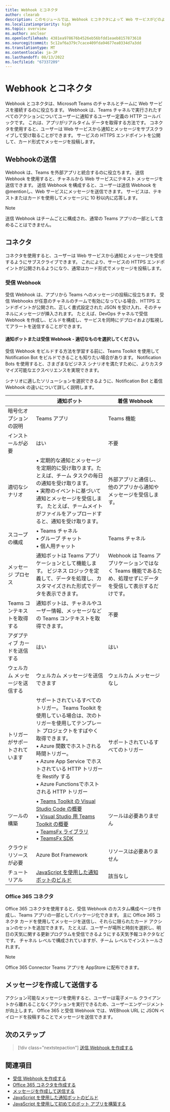 ```yaml
---
title: Webhook とコネクタ
author: clearab
description: このモジュールでは、Webhook とコネクタによって Web サービスがどのように Teams クライアントに接続されるかについて説明します。
ms.localizationpriority: high
ms.topic: overview
ms.author: anclear
ms.openlocfilehash: 4381ea978676b4526eb56bfdd1eaeb8157873618
ms.sourcegitcommit: 5c12af6a379c7cace409fda94677ea0334d7a3dd
ms.translationtype: MT
ms.contentlocale: ja-JP
ms.lasthandoff: 08/13/2022
ms.locfileid: "67337209"
---
```

# <a name="webhooks-and-connectors"></a>Webhook とコネクタ

Webhook とコネクタは、Microsoft Teams のチャネルとチームに Web サービスを接続するのに役立ちます。 Webhook は、Teams チャネルで実行されたすべてのアクションについてユーザーに通知するユーザー定義の HTTP コールバックです。 これは、アプリがリアルタイム データを取得する方法です。 コネクタを使用すると、ユーザーは Web サービスから通知とメッセージをサブスクライブして受け取ることができます。 サービスの HTTPS エンドポイントを公開して、カード形式でメッセージを投稿します。

## <a name="outgoing-webhooks"></a>Webhookの送信

Webhook は、Teams を外部アプリと統合するのに役立ちます。 送信 Webhook を使用すると、チャネルから Web サービスにテキスト メッセージを送信できます。 送信 Webhook を構成すると、ユーザーは送信 Webhook を@mentionし、Web サービスにメッセージを送信できます。 サービスは、テキストまたはカードを使用してメッセージに 10 秒以内に応答します。

> [!NOTE]
> 送信 Webhook はチームごとに構成され、通常の Teams アプリの一部として含めることはできません。

## <a name="connectors"></a>コネクタ

コネクタを使用すると、ユーザーは Web サービスから通知とメッセージを受信するようにサブスクライブできます。 これにより、サービスの HTTPS エンドポイントが公開されるようになり、通常はカード形式でメッセージを投稿します。

### <a name="incoming-webhooks"></a>受信 Webhook

受信 Webhook は、アプリから Teams へのメッセージの投稿に役立ちます。 受信 Webhooks が任意のチャネルのチームで有効になっている場合、HTTPS エンドポイントが公開され、正しく書式設定された JSON を受け入れ、そのチャネルにメッセージが挿入されます。 たとえば、DevOps チャネルで受信 Webhook を作成し、ビルドを構成し、サービスを同時にデプロイおよび監視してアラートを送信することができます。

#### <a name="notification-bot-or-incoming-webhook---choose-the-right-one"></a>通知ボットまたは受信 Webhook - 適切なものを選択してください。

受信 Webhook をビルドする方法を学習する前に、Teams Toolkit を使用して Notification Bot をビルドできることも知りたい場合があります。 Notification Bots を使用すると、さまざまなビジネス シナリオを満たすために、よりカスタマイズ可能なエクスペリエンスを実現できます。

シナリオに適したソリューションを選択できるように、Notification Bot と着信 Webhook の違いについて詳しく説明します。

| &nbsp; | 通知ボット |  着信 Webhook |
| --- | --- | --- |
| 暗号化オプションの説明 | Teams アプリ | Teams 機能 |
| インストールが必要 | はい | 不要 |
| 適切なシナリオ | • 定期的な通知とメッセージを定期的に受け取ります。たとえば、チーム タスクの毎日の通知を受け取ります。 <br>  • 実際のイベントに基づいて通知とメッセージを受信します。 たとえば、チームメイトがファイルをアップロードすると、通知を受け取ります。 | 外部アプリと通信し、他のアプリから通知やメッセージを受信します。 |
| スコープの構成 | • Teams チャネル <br> • グループ チャット <br> • 個人用チャット | Teams チャネル |
| メッセージ プロセス | 通知ボットは Teams アプリケーションとして機能します。 ビジネス ロジックを定義して、データを処理し、カスタマイズされた形式でデータを表示できます。 | Webhook は Teams アプリケーションではなく Teams 機能であるため、処理せずにデータを受信して表示するだけです。 |
| Teams コンテキストを取得する | 通知ボットは、チャネルやユーザー情報、メッセージなどの Teams コンテキストを取得できます。 | 不要 |
| アダプティブ カードを送信する | はい | はい |
| ウェルカム メッセージを送信する | ウェルカム メッセージを送信できます | ウェルカム メッセージなし |
| トリガーがサポートされています | サポートされているすべてのトリガー。 Teams Toolkit を使用している場合は、次のトリガーを使用してテンプレート プロジェクトをすばやく取得できます。 <br> • Azure 関数でホストされる時間トリガー。 <br> • Azure App Service でホストされている HTTP トリガーを Restify する <br> • Azure Functionsでホストされる HTTP トリガー | サポートされているすべてのトリガー |
| ツールの構築 | • [Teams Toolkit の Visual Studio Code の概要](../toolkit/teams-toolkit-fundamentals.md) <br> • [Visual Studio 用 Teams Toolkit の概要](../toolkit/teams-toolkit-overview-visual-studio.md) <br> • [TeamsFx ライブラリ](../toolkit/TeamsFx-CLI.md) <br> • [TeamsFx SDK](../toolkit/TeamsFx-SDK.md) | ツールは必要ありません |
| クラウド リソースが必要 | Azure Bot Framework | リソースは必要ありません |
| チュートリアル | [JavaScript を使用した通知ボットのビルド](../sbs-gs-notificationbot.yml) | 該当なし |

### <a name="office-365-connectors"></a>Office 365 コネクタ

Office 365 コネクタを使用すると、受信 Webhook のカスタム構成ページを作成し、Teams アプリの一部としてパッケージ化できます。 主に Office 365 コネクタ カードを使用してメッセージを送信し、それらに限られたカード アクションのセットを追加できます。 たとえば、ユーザーが場所と時刻を選択し、明日の天気に関する更新プログラムを受信できるようにする天気予報コネクタなどです。 チャネル レベルで構成されていますが、チーム レベルでインストールされます。

> [!NOTE]
> Office 365 Connector Teams アプリを AppStore に配布できます。

## <a name="create-and-send-messages"></a>メッセージを作成して送信する

アクション可能なメッセージを使用すると、ユーザーは電子メール クライアントから離れることなくアクションを実行できるため、ユーザーエンゲージメントが向上します。 Office 365 と受信 Webhook では、WEBhook URL に JSON ペイロードを投稿することでメッセージを送信できます。

## <a name="next-step"></a>次のステップ

> [!div class="nextstepaction"]
> [送信 Webhook を作成する](~/webhooks-and-connectors/how-to/add-outgoing-webhook.md)

## <a name="see-also"></a>関連項目

* [受信 Webhook を作成する](~/webhooks-and-connectors/how-to/add-incoming-webhook.md)
* [Office 365 コネクタを作成する](~/webhooks-and-connectors/how-to/connectors-creating.md)
* [メッセージを作成して送信する](~/webhooks-and-connectors/how-to/connectors-using.md)
* [JavaScript を使用した通知ボットのビルド](../sbs-gs-notificationbot.yml)
* [JavaScript を使用して初めてのボット アプリを構築する](../sbs-gs-bot.yml)
